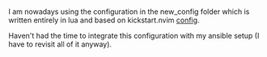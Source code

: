 I am nowadays using the configuration in the new_config folder which is written
entirely in lua and based on kickstart.nvim [config](https://github.com/nvim-lua/kickstart.nvim).

Haven't had the time to integrate this configuration with my ansible setup (I
have to revisit all of it anyway).
